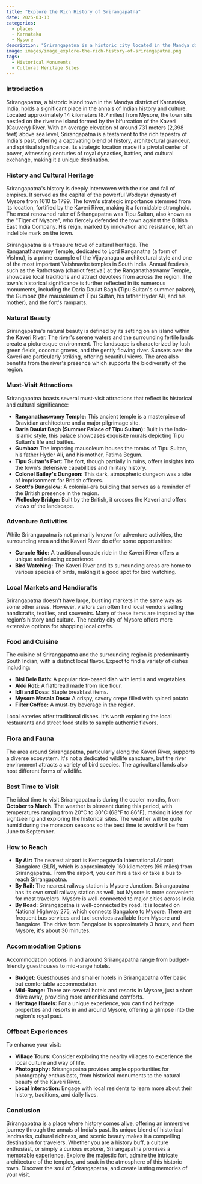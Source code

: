 ```yaml
---
title: "Explore the Rich History of Srirangapatna"
date: 2025-03-13
categories:
  - places
  - Karnataka
  - Mysore
description: "Srirangapatna is a historic city located in the Mandya district of Karnataka, India. It was the capital of the Wodeyar kingdom and has a rich history dating back to the 16th century."
image: images/image_explore-the-rich-history-of-srirangapatna.png
tags: 
  - Historical Monuments
  - Cultural Heritage Sites
---
```



### **Introduction**

Srirangapatna, a historic island town in the Mandya district of Karnataka, India, holds a significant place in the annals of Indian history and culture. Located approximately 14 kilometers (8.7 miles) from Mysore, the town sits nestled on the riverine island formed by the bifurcation of the Kaveri (Cauvery) River. With an average elevation of around 731 meters (2,398 feet) above sea level, Srirangapatna is a testament to the rich tapestry of India's past, offering a captivating blend of history, architectural grandeur, and spiritual significance. Its strategic location made it a pivotal center of power, witnessing centuries of royal dynasties, battles, and cultural exchange, making it a unique destination.

### **History and Cultural Heritage**

Srirangapatna's history is deeply interwoven with the rise and fall of empires. It served as the capital of the powerful Wodeyar dynasty of Mysore from 1610 to 1799. The town's strategic importance stemmed from its location, fortified by the Kaveri River, making it a formidable stronghold. The most renowned ruler of Srirangapatna was Tipu Sultan, also known as the "Tiger of Mysore", who fiercely defended the town against the British East India Company. His reign, marked by innovation and resistance, left an indelible mark on the town.

Srirangapatna is a treasure trove of cultural heritage. The Ranganathaswamy Temple, dedicated to Lord Ranganatha (a form of Vishnu), is a prime example of the Vijayanagara architectural style and one of the most important Vaishnavite temples in South India. Annual festivals, such as the Rathotsava (chariot festival) at the Ranganathaswamy Temple, showcase local traditions and attract devotees from across the region. The town's historical significance is further reflected in its numerous monuments, including the Daria Daulat Bagh (Tipu Sultan's summer palace), the Gumbaz (the mausoleum of Tipu Sultan, his father Hyder Ali, and his mother), and the fort's ramparts.



###  **Natural Beauty**

Srirangapatna's natural beauty is defined by its setting on an island within the Kaveri River. The river's serene waters and the surrounding fertile lands create a picturesque environment. The landscape is characterized by lush green fields, coconut groves, and the gently flowing river. Sunsets over the Kaveri are particularly striking, offering beautiful views. The area also benefits from the river's presence which supports the biodiversity of the region.



### **Must-Visit Attractions**

Srirangapatna boasts several must-visit attractions that reflect its historical and cultural significance:

*   **Ranganathaswamy Temple:** This ancient temple is a masterpiece of Dravidian architecture and a major pilgrimage site.
*   **Daria Daulat Bagh (Summer Palace of Tipu Sultan):** Built in the Indo-Islamic style, this palace showcases exquisite murals depicting Tipu Sultan's life and battles.
*   **Gumbaz:** The imposing mausoleum houses the tombs of Tipu Sultan, his father Hyder Ali, and his mother, Fatima Begum.
*   **Tipu Sultan's Fort:** The fort, though partially in ruins, offers insights into the town's defensive capabilities and military history.
*   **Colonel Bailey's Dungeon:** This dark, atmospheric dungeon was a site of imprisonment for British officers.
*   **Scott's Bungalow:** A colonial-era building that serves as a reminder of the British presence in the region.
*   **Wellesley Bridge:** Built by the British, it crosses the Kaveri and offers views of the landscape.



### **Adventure Activities**

While Srirangapatna is not primarily known for adventure activities, the surrounding area and the Kaveri River do offer some opportunities:

*   **Coracle Ride:** A traditional coracle ride in the Kaveri River offers a unique and relaxing experience.
*   **Bird Watching:** The Kaveri River and its surrounding areas are home to various species of birds, making it a good spot for bird watching.

### **Local Markets and Handicrafts**

Srirangapatna doesn't have large, bustling markets in the same way as some other areas. However, visitors can often find local vendors selling handicrafts, textiles, and souvenirs. Many of these items are inspired by the region’s history and culture. The nearby city of Mysore offers more extensive options for shopping local crafts.

### **Food and Cuisine**

The cuisine of Srirangapatna and the surrounding region is predominantly South Indian, with a distinct local flavor. Expect to find a variety of dishes including:

*   **Bisi Bele Bath:** A popular rice-based dish with lentils and vegetables.
*   **Akki Roti:** A flatbread made from rice flour.
*   **Idli and Dosa:** Staple breakfast items.
*   **Mysore Masala Dosa:** A crispy, savory crepe filled with spiced potato.
*   **Filter Coffee:** A must-try beverage in the region.

Local eateries offer traditional dishes. It's worth exploring the local restaurants and street food stalls to sample authentic flavors.



### **Flora and Fauna**

The area around Srirangapatna, particularly along the Kaveri River, supports a diverse ecosystem. It's not a dedicated wildlife sanctuary, but the river environment attracts a variety of bird species. The agricultural lands also host different forms of wildlife.

### **Best Time to Visit**

The ideal time to visit Srirangapatna is during the cooler months, from **October to March**. The weather is pleasant during this period, with temperatures ranging from 20°C to 30°C (68°F to 86°F), making it ideal for sightseeing and exploring the historical sites. The weather will be quite humid during the monsoon seasons so the best time to avoid will be from June to September.

### **How to Reach**

*   **By Air:** The nearest airport is Kempegowda International Airport, Bangalore (BLR), which is approximately 160 kilometers (99 miles) from Srirangapatna. From the airport, you can hire a taxi or take a bus to reach Srirangapatna.
*   **By Rail:** The nearest railway station is Mysore Junction. Srirangapatna has its own small railway station as well, but Mysore is more convenient for most travelers. Mysore is well-connected to major cities across India.
*   **By Road:** Srirangapatna is well-connected by road. It is located on National Highway 275, which connects Bangalore to Mysore. There are frequent bus services and taxi services available from Mysore and Bangalore. The drive from Bangalore is approximately 3 hours, and from Mysore, it's about 30 minutes.

### **Accommodation Options**

Accommodation options in and around Srirangapatna range from budget-friendly guesthouses to mid-range hotels.

*   **Budget:** Guesthouses and smaller hotels in Srirangapatna offer basic but comfortable accommodation.
*   **Mid-Range:** There are several hotels and resorts in Mysore, just a short drive away, providing more amenities and comforts.
*   **Heritage Hotels:** For a unique experience, you can find heritage properties and resorts in and around Mysore, offering a glimpse into the region's royal past.

### **Offbeat Experiences**

To enhance your visit:

*   **Village Tours:** Consider exploring the nearby villages to experience the local culture and way of life.
*   **Photography:** Srirangapatna provides ample opportunities for photography enthusiasts, from historical monuments to the natural beauty of the Kaveri River.
*   **Local Interaction:** Engage with local residents to learn more about their history, traditions, and daily lives.

### **Conclusion**

Srirangapatna is a place where history comes alive, offering an immersive journey through the annals of India's past. Its unique blend of historical landmarks, cultural richness, and scenic beauty makes it a compelling destination for travelers. Whether you are a history buff, a culture enthusiast, or simply a curious explorer, Srirangapatna promises a memorable experience. Explore the majestic fort, admire the intricate architecture of the temples, and soak in the atmosphere of this historic town. Discover the soul of Srirangapatna, and create lasting memories of your visit.



